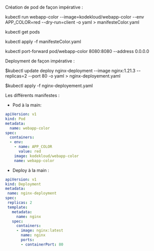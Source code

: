 Création de pod de façon impérative :

   kubectl run webapp-color --image=kodekloud/webapp-color --env APP_COLOR=red --dry-run=client -o yaml > manifesteColor.yaml

   kubectl get pods

   kubectl apply -f manifesteColor.yaml
   
   kubectl port-forward pod/webapp-color 8080:8080 --address 0.0.0.0

Deployment de façon impérative : 

$kubectl update deploy nginx-deployment --image nginx:1.21.3 --replicas=2 --port 80 -o yaml > nginx-deployement.yaml
 
$kubectl apply -f nginx-deployement.yaml



Les différents manifestes :
- Pod à la main:
```yaml
apiVersion: v1
kind: Pod
metadata:
  name: webapp-color
spec:
  containers:
  - env:
    - name: APP_COLOR
      value: red
    image: kodekloud/webapp-color
    name: webapp-color
```
 - Deploy à la main :
 ```yaml
 apiVersion: v1
kind: Deployment
metadata:
  name: nginx-deployment
spec:
  replicas: 2
  template:
    metadata:
      name: nginx
    spec:
      containers:
      - image: nginx:latest
        name: nginx
        ports:
        - containerPort: 80
```


